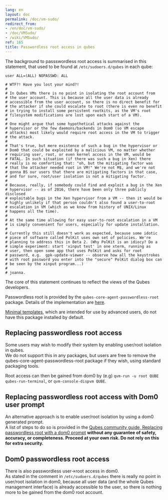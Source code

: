```yaml
---
lang: en
layout: doc
permalink: /doc/vm-sudo/
redirect_from:
- /en/doc/vm-sudo/
- /doc/VMSudo/
- /wiki/VMSudo/
ref: 165
title: Passwordless root access in qubes
---
```


The background to passswordless root access is summarised in this statement, that used to be found at `/etc/sudoers.d/qubes` in each qube:

```
user ALL=(ALL) NOPASSWD: ALL

# WTF?! Have you lost your mind?!
#
# In Qubes VMs there is no point in isolating the root account from
# the user account. This is because all the user data is already
# accessible from the user account, so there is no direct benefit for
# the attacker if she could escalate to root (there is even no benefit
# in trying to install some persistent rootkits, as the VM's root
# filesystem modifications are lost upon each start of a VM).
#
# One might argue that some hypothetical attacks against the
# hypervisor or the few daemons/backends in Dom0 (so VM escape
# attacks) most likely would require root access in the VM to trigger
# the attack.
#
# That's true, but mere existence of such a bug in the hypervisor or
# Dom0 that could be exploited by a malicious VM, no matter whether
# requiring user, root, or even kernel access in the VM, would be
# FATAL. In such situation (if there was such a bug in Xen) there
# really is no comforting that: "oh, but the mitigating factor was
# that the attacker needed root in VM!" We're not M$, and we're not
# gonna BS our users that there are mitigating factors in that case,
# and for sure, root/user isolation is not a mitigating factor.
#
# Because, really, if somebody could find and exploit a bug in the Xen
# hypervisor -- as of 2016, there have been only three publicly disclosed
# exploitable bugs in the Xen hypervisor from a VM -- then it would be
# highly unlikely if that person couldn't also found a user-to-root
# escalation in VM (which as we know from history of UNIX/Linux
# happens all the time).
#
# At the same time allowing for easy user-to-root escalation in a VM
# is simply convenient for users, especially for update installation.
#
# Currently this still doesn't work as expected, because some idotic
# piece of software called PolKit uses own set of policies. We're
# planning to address this in Beta 2. (Why PolKit is an idiocy? Do a
# simple experiment: start 'xinput test' in one xterm, running as
# user, then open some app that uses PolKit and asks for root
# password, e.g.  gpk-update-viewer -- observe how all the keystrokes
# with root password you enter into the "secure" PolKit dialog box can
# be seen by the xinput program...)
#
# joanna.
```
The core of this statement continues to reflect the views of the Qubes developers.

Passwordless root is provided by the `qubes-core-agent-passwordless-root` package.
Details of the implementation are [here](/doc/vm-sudo-implementation).

[Minimal templates](/doc/templates/minimal/), which are intended for use by advanced users, do not have this package installed by default.

Replacing passwordless root access
----------------------------------

Some users may wish to modify their system by enabling user/root isolation in qubes.  
We do not support this in any packages, but users are free to remove the qubes-core-agent-passwordless-root package if they wish, using standard packaging tools.

Root access can then be gained from dom0 by (e.g) `qvm-run -u root QUBE qubes-run-terminal`, or `qvm-console-dispvm QUBE`.

Replacing passwordless root access with Dom0 user prompt
--------------------------------------------------------

An alternative approach is to enable user/root isolation by using a dom0 generated prompt.  
A list of steps to do so is provided in the [Qubes community guide, Replacing passwordless root with a dom0 prompt](https://forum.qubes-os.org/t/replacing-passwordless-root-with-a-dom0-prompt/19074) **without any guarantee of safety, accuracy, or completeness.
Proceed at your own risk.
Do not rely on this for extra security.**

Dom0 passwordless root access
-----------------------------

There is also passwordless user->root access in dom0.  
As stated in the comment in `/etc/sudoers.d/qubes` there is really no point in user/root isolation in dom0, because all user data (and the whole Qubes management interface) is already accessible to the user, so there is nothing more to be gained from the dom0 root account.
